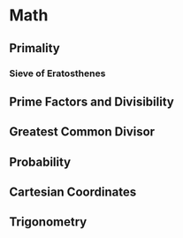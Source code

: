 # Math

## Primality

### Sieve of Eratosthenes

## Prime Factors and Divisibility

## Greatest Common Divisor

## Probability

## Cartesian Coordinates

## Trigonometry
